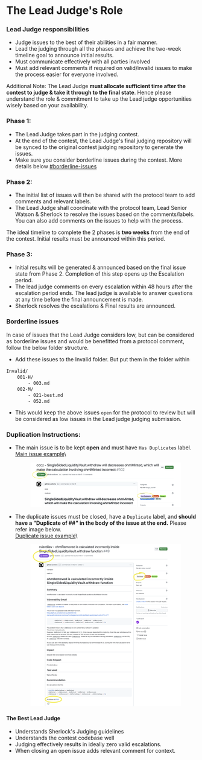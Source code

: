 # The Lead Judge's Role

### Lead Judge responsibilities

* Judge issues to the best of their abilities in a fair manner.
* Lead the judging through all the phases and achieve the two-week timeline goal to announce initial results.
* Must communicate effectively with all parties involved
* Must add relevant comments if required on valid/invalid issues to make the process easier for everyone involved.

Additional Note: The Lead Judge **must allocate sufficient time after the contest to judge & take it through to the final state**. Hence please understand the role & commitment to take up the Lead judge opportunities wisely based on your availability.

### Phase 1:

* The Lead Judge takes part in the judging contest.
* At the end of the contest, the Lead Judge's final judging repository will be synced to the original contest judging repository to generate the issues.
* Make sure you consider borderline issues during the contest. More details below [#borderline-issues](the-lead-judges-role.md#borderline-issues "mention")

### Phase 2:

* The initial list of issues will then be shared with the protocol team to add comments and relevant labels.
* The Lead Judge shall coordinate with the protocol team, Lead Senior Watson & Sherlock to resolve the issues based on the comments/labels. You can also add comments on the issues to help with the process.

The ideal timeline to complete the 2 phases is **two weeks** from the end of the contest. Initial results must be announced within this period.

### Phase 3:

* Initial results will be generated & announced based on the final issue state from Phase 2. Completion of this step opens up the Escalation period.
* The lead judge comments on every escalation within 48 hours after the escalation period ends. The lead judge is available to answer questions at any time before the final announcement is made.
* Sherlock resolves the escalations & Final results are announced.

### Borderline issues

In case of issues that the Lead Judge considers low, but can be considered as borderline issues and would be benefitted from a protocol comment, follow the below folder structure.

* Add these issues to the Invalid folder. But put them in the folder within

```
Invalid/
	001-H/
		- 003.md
	002-M/
		- 021-best.md
		- 052.md
```

* This would keep the above issues `open` for the protocol to review but will be considered as low issues in the Lead judge judging submission.

### Duplication Instructions:

*   The main issue is to be kept **open** and must have `Has Duplicates` label.  \
    [Main issue example](https://github.com/sherlock-audit/2023-02-olympus-judging/issues/49)\


    <figure><img src="../../.gitbook/assets/Screenshot 2023-05-31 at 12.12.10 PM.png" alt=""><figcaption></figcaption></figure>
*   The duplicate issues must be closed, have a `Duplicate` label, and **should have a "Duplicate of ##" in the body of the issue at the end.** Please refer image below. \
    [Duplicate issue example](https://github.com/sherlock-audit/2023-02-olympus-judging/issues/49)\


    <figure><img src="../../.gitbook/assets/Screenshot 2023-05-31 at 12.14.42 PM.png" alt=""><figcaption></figcaption></figure>

#### The Best Lead Judge

* Understands Sherlock's Judging guidelines
* Understands the contest codebase well
* Judging effectively results in ideally zero valid escalations.
* When closing an open issue adds relevant comment for context.
